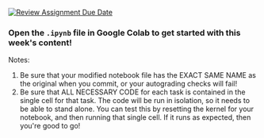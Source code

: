 [![Review Assignment Due Date](https://classroom.github.com/assets/deadline-readme-button-22041afd0340ce965d47ae6ef1cefeee28c7c493a6346c4f15d667ab976d596c.svg)](https://classroom.github.com/a/EGz8unpp)
### Open the `.ipynb` file in Google Colab to get started with this week's content!

Notes: 
1) Be sure that your modified notebook file has the EXACT SAME NAME as the original when you commit, or your autograding checks will fail!
2) Be sure that ALL NECESSARY CODE for each task is contained in the single cell for that task. The code will be run in isolation, so it needs to be able to stand alone. You can test this by resetting the kernel for your notebook, and then running that single cell. If it runs as expected, then you're good to go!
